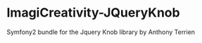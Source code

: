 ImagiCreativity-JQueryKnob
==========================

Symfony2 bundle for the Jquery Knob library by Anthony Terrien
